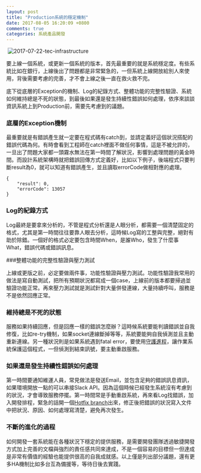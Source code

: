 ```yaml
---
layout: post
title: "Production系統的穩定機制"
date: 2017-08-05 16:20:09 +0800
comments: true
categories: 系統產品開發
---
```


​	![2017-07-22-tec-infrastructure](http://mrshih.github.io/images/2017-07-22-tec-infrastructure.jpg)

要上線一個系統，或更新一個系統的版本，首先最重要的就是系統穩定度。有些系統比如在銀行，上線後出了問題都是非常緊急的，一但系統上線開放給別人來使用，背後需要考慮的完善，才不會上線之後一直在救火救不完。

底下從底層的Exception的機制、Log的紀錄方式、整體功能的完整性驗證、系統如何維持總是不死的狀態，到最後如果還是發生持續性錯誤如何處理，依序來談談資訊系統上到Production前，需要先考慮到的議題。

### 底層的Exception機制

最重要就是有錯誤產生就一定要在程式碼有catch到，並請定義好這個狀況搭配的錯誤代碼為何。有時會看到工程師在catch裡面不做任何事情，這是不被允許的，一旦出了問題大家都一頭霧水無法在第一時間了解狀況，影響到處理問題的黃金時間。而設計系統架構時就把錯誤回傳方式定義好，比如以下例子，後端程式只要判斷result為0，就可以知道有錯誤產生，並且讀取errorCode做相對應的處理。

```
{
    "result": 0,
    "errorCode": 13057
}
```

### Log的紀錄方式

Log最終是要拿來分析的，不管是程式分析還是人眼分析，都需要一個清楚固定的格式，尤其是第一時間往往要靠人眼去分析，這時候Log寫的工整與完整，絕對有助於除錯。一個好的格式必定要包含時間When，是誰Who，發生了什麼事What，錯誤代碼或錯誤訊息。

###整體功能的完整性驗證與壓力測試

上線或更版之前，必定要做兩件事，功能性驗證與壓力測試。功能性驗證我常用的做法是寫自動測試，把所有預期狀況都寫成一個case，上線前的版本都要掃過並驗證功能正常。再來壓力測試就是測試針對大量併發連線，大量持續呼叫，服務是不是依然回應正常。

### 維持總是不死的狀態

服務如果持續回應，但是回應一樣的錯誤怎麼辦？這時候系統要能判讀錯誤並自我修復，比如re-try機制，如果socket連線斷掉等等，系統要能夠自我偵測並且主動重新連線。另一種狀況則是如果系統遇到fatal error，要使用[守護進程](http://linux.vbird.org/linux_basic/0560daemons.php)，讓作業系統保護這個程式，一但偵測到結束訊號，要主動重啟服務。

### 如果還是發生持續性錯誤如何處理

第一時間要通知維運人員，常見做法是發送Email，並包含足夠的錯誤訊息資訊，如果環境開放一點的可以串接Slack API。因為這個時候已經發生系統沒有考慮到的狀況，才會導致服務停擺。第一時間常是手動重啟系統，再來看Log找錯誤，加入開發排程，緊急的話開一個[Hotfix branch](https://ihower.tw/blog/archives/5140)出來，修正後把錯誤的狀況寫入文件中把狀況、原因、如何處理寫清楚，避免再次發生。

### 不斷的進化的過程

如何開發一套系統能在各種狀況下穩定的提供服務，是需要開發團隊透過敏捷開發方式加上完善的文檔與強烈的責任感共同來達成，不是一個容易的目標但一但達成是非常有價值的經驗也能提供很高的自我成就感。以上僅是列出部分議題，還有更多HA機制比如多台互為備援等，等待日後去實踐。
